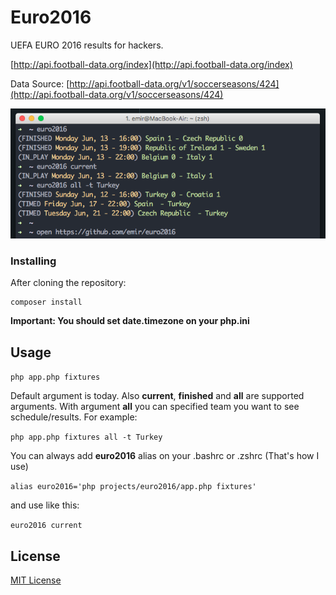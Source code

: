 Euro2016
=================

UEFA EURO 2016 results for hackers.

[http://api.football-data.org/index](http://api.football-data.org/index)

Data Source: [http://api.football-data.org/v1/soccerseasons/424](http://api.football-data.org/v1/soccerseasons/424)

<img src="screenshot.png" />


### Installing

After cloning the repository:

```
composer install
```

**Important: You should set date.timezone on your php.ini**


Usage
------------

`php app.php fixtures`

Default argument is today. Also **current**, **finished** and **all** are supported arguments.
With argument **all** you can specified team you want to see schedule/results. For example:

`php app.php fixtures all -t Turkey`

You can always add **euro2016** alias on your .bashrc or .zshrc (That's how I use)

`alias euro2016='php projects/euro2016/app.php fixtures'`

and use like this:

`euro2016 current`

License
-------------

[MIT License](http://emir.mit-license.org/)
